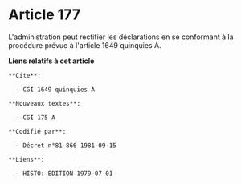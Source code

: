 # Article 177

L'administration peut rectifier les déclarations en se conformant à la procédure prévue à l'article 1649 quinquies A.

**Liens relatifs à cet article**

	**Cite**:

	  - CGI 1649 quinquies A

	**Nouveaux textes**:

	  - CGI 175 A

	**Codifié par**:

	  - Décret n°81-866 1981-09-15

	**Liens**:

	  - HISTO: EDITION 1979-07-01
